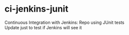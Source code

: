 # ci-jenkins-junit
Continuous Integration with Jenkins: Repo using JUnit tests  
Update just to test if Jenkins will see it  
